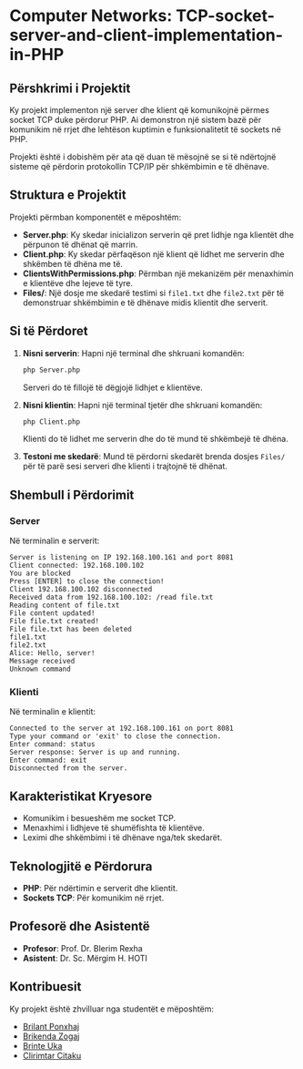 # Computer Networks: TCP-socket-server-and-client-implementation-in-PHP

## Përshkrimi i Projektit
Ky projekt implementon një server dhe klient që komunikojnë përmes socket TCP duke përdorur PHP. Ai demonstron një sistem bazë për komunikim në rrjet dhe lehtëson kuptimin e funksionalitetit të sockets në PHP. 

Projekti është i dobishëm për ata që duan të mësojnë se si të ndërtojnë sisteme që përdorin protokollin TCP/IP për shkëmbimin e të dhënave.

## Struktura e Projektit
Projekti përmban komponentët e mëposhtëm:

- **Server.php**: Ky skedar inicializon serverin që pret lidhje nga klientët dhe përpunon të dhënat që marrin.
- **Client.php**: Ky skedar përfaqëson një klient që lidhet me serverin dhe shkëmben të dhëna me të.
- **ClientsWithPermissions.php**: Përmban një mekanizëm për menaxhimin e klientëve dhe lejeve të tyre.
- **Files/**: Një dosje me skedarë testimi si `file1.txt` dhe `file2.txt` për të demonstruar shkëmbimin e të dhënave midis klientit dhe serverit.

## Si të Përdoret

1. **Nisni serverin**:
   Hapni një terminal dhe shkruani komandën:
   ```bash
   php Server.php
   ```
   Serveri do të fillojë të dëgjojë lidhjet e klientëve.

2. **Nisni klientin**:
   Hapni një terminal tjetër dhe shkruani komandën:
   ```bash
   php Client.php
   ```
   Klienti do të lidhet me serverin dhe do të mund të shkëmbejë të dhëna.

3. **Testoni me skedarë**:
   Mund të përdorni skedarët brenda dosjes `Files/` për të parë sesi serveri dhe klienti i trajtojnë të dhënat.

## Shembull i Përdorimit
### Server
Në terminalin e serverit:
```
Server is listening on IP 192.168.100.161 and port 8081
Client connected: 192.168.100.102
You are blocked
Press [ENTER] to close the connection!
Client 192.168.100.102 disconnected
Received data from 192.168.100.102: /read file.txt
Reading content of file.txt
File content updated!
File file.txt created!
File file.txt has been deleted
file1.txt
file2.txt
Alice: Hello, server!
Message received
Unknown command
```

### Klienti
Në terminalin e klientit:
```
Connected to the server at 192.168.100.161 on port 8081
Type your command or 'exit' to close the connection.
Enter command: status
Server response: Server is up and running.
Enter command: exit
Disconnected from the server.
```

## Karakteristikat Kryesore
- Komunikim i besueshëm me socket TCP.
- Menaxhimi i lidhjeve të shumëfishta të klientëve.
- Leximi dhe shkëmbimi i të dhënave nga/tek skedarët.


## Teknologjitë e Përdorura
- **PHP**: Për ndërtimin e serverit dhe klientit.
- **Sockets TCP**: Për komunikim në rrjet.

## Profesorë dhe Asistentë
- **Profesor**: Prof. Dr. Blerim Rexha
- **Asistent**: Dr. Sc. Mërgim H. HOTI

## Kontribuesit
Ky projekt është zhvilluar nga studentët e mëposhtëm:

- [Brilant Ponxhaj](https://github.com/BrilantPonxhaj)
- [Brikenda Zogaj](https://github.com/Brikenda-Zogaj)
- [Brinte Uka](https://github.com/BrinetaUka)
- [Clirimtar Citaku](https://github.com/clirimtar-citaku)
